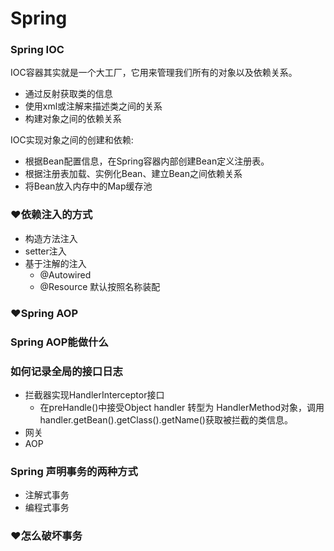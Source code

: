 # Spring
### Spring IOC  
IOC容器其实就是一个大工厂，它用来管理我们所有的对象以及依赖关系。  
- 通过反射获取类的信息
- 使用xml或注解来描述类之间的关系
- 构建对象之间的依赖关系

IOC实现对象之间的创建和依赖:
- 根据Bean配置信息，在Spring容器内部创建Bean定义注册表。
- 根据注册表加载、实例化Bean、建立Bean之间依赖关系
- 将Bean放入内存中的Map缓存池
### ❤依赖注入的方式
- 构造方法注入
- setter注入
- 基于注解的注入
    - @Autowired
    - @Resource 默认按照名称装配
### ❤Spring AOP

### Spring AOP能做什么

### 如何记录全局的接口日志
- 拦截器实现HandlerInterceptor接口
    - 在preHandle()中接受Object handler 转型为 HandlerMethod对象，调用handler.getBean().getClass().getName()获取被拦截的类信息。
- 网关
- AOP
### Spring 声明事务的两种方式
- 注解式事务
- 编程式事务
### ❤怎么破坏事务 
